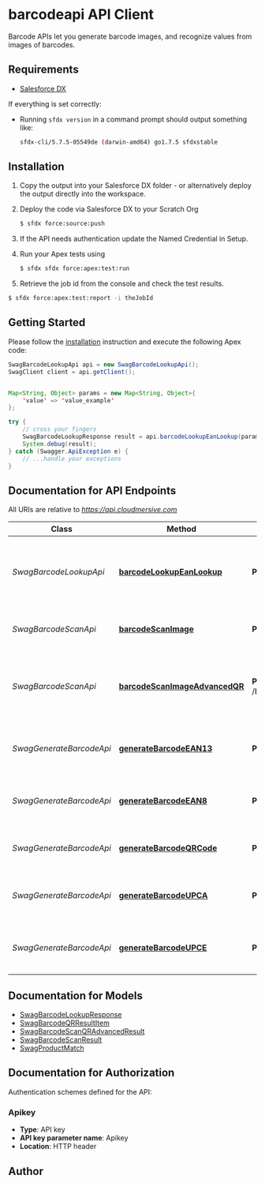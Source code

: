# barcodeapi API Client

Barcode APIs let you generate barcode images, and recognize values from images of barcodes.

## Requirements

- [Salesforce DX](https://www.salesforce.com/products/platform/products/salesforce-dx/)


If everything is set correctly:

- Running `sfdx version` in a command prompt should output something like:

  ```bash
  sfdx-cli/5.7.5-05549de (darwin-amd64) go1.7.5 sfdxstable
  ```


## Installation

1. Copy the output into your Salesforce DX folder - or alternatively deploy the output directly into the workspace.
2. Deploy the code via Salesforce DX to your Scratch Org

   ```bash
   $ sfdx force:source:push
   ```
3. If the API needs authentication update the Named Credential in Setup.
4. Run your Apex tests using

    ```bash
    $ sfdx sfdx force:apex:test:run
    ```
5. Retrieve the job id from the console and check the test results.

  ```bash
  $ sfdx force:apex:test:report -i theJobId
  ```


## Getting Started

Please follow the [installation](#installation) instruction and execute the following Apex code:

```java
SwagBarcodeLookupApi api = new SwagBarcodeLookupApi();
SwagClient client = api.getClient();


Map<String, Object> params = new Map<String, Object>{
    'value' => 'value_example'
};

try {
    // cross your fingers
    SwagBarcodeLookupResponse result = api.barcodeLookupEanLookup(params);
    System.debug(result);
} catch (Swagger.ApiException e) {
    // ...handle your exceptions
}
```

## Documentation for API Endpoints

All URIs are relative to *https://api.cloudmersive.com*

Class | Method | HTTP request | Description
------------ | ------------- | ------------- | -------------
*SwagBarcodeLookupApi* | [**barcodeLookupEanLookup**](docs/SwagBarcodeLookupApi.md#barcodeLookupEanLookup) | **POST** /barcode/lookup/ean | Lookup EAN barcode value, return product data
*SwagBarcodeScanApi* | [**barcodeScanImage**](docs/SwagBarcodeScanApi.md#barcodeScanImage) | **POST** /barcode/scan/image | Scan and recognize an image of a barcode
*SwagBarcodeScanApi* | [**barcodeScanImageAdvancedQR**](docs/SwagBarcodeScanApi.md#barcodeScanImageAdvancedQR) | **POST** /barcode/scan/image/advanced/qr | Advanced AI scan and recognition of an image of one or more QR barcodes
*SwagGenerateBarcodeApi* | [**generateBarcodeEAN13**](docs/SwagGenerateBarcodeApi.md#generateBarcodeEAN13) | **POST** /barcode/generate/ean-13 | Generate a EAN-13 code barcode as PNG file
*SwagGenerateBarcodeApi* | [**generateBarcodeEAN8**](docs/SwagGenerateBarcodeApi.md#generateBarcodeEAN8) | **POST** /barcode/generate/ean-8 | Generate a EAN-8 code barcode as PNG file
*SwagGenerateBarcodeApi* | [**generateBarcodeQRCode**](docs/SwagGenerateBarcodeApi.md#generateBarcodeQRCode) | **POST** /barcode/generate/qrcode | Generate a QR code barcode as PNG file
*SwagGenerateBarcodeApi* | [**generateBarcodeUPCA**](docs/SwagGenerateBarcodeApi.md#generateBarcodeUPCA) | **POST** /barcode/generate/upc-a | Generate a UPC-A code barcode as PNG file
*SwagGenerateBarcodeApi* | [**generateBarcodeUPCE**](docs/SwagGenerateBarcodeApi.md#generateBarcodeUPCE) | **POST** /barcode/generate/upc-e | Generate a UPC-E code barcode as PNG file


## Documentation for Models

 - [SwagBarcodeLookupResponse](docs/SwagBarcodeLookupResponse.md)
 - [SwagBarcodeQRResultItem](docs/SwagBarcodeQRResultItem.md)
 - [SwagBarcodeScanQRAdvancedResult](docs/SwagBarcodeScanQRAdvancedResult.md)
 - [SwagBarcodeScanResult](docs/SwagBarcodeScanResult.md)
 - [SwagProductMatch](docs/SwagProductMatch.md)


## Documentation for Authorization

Authentication schemes defined for the API:
### Apikey

- **Type**: API key
- **API key parameter name**: Apikey
- **Location**: HTTP header


## Author



